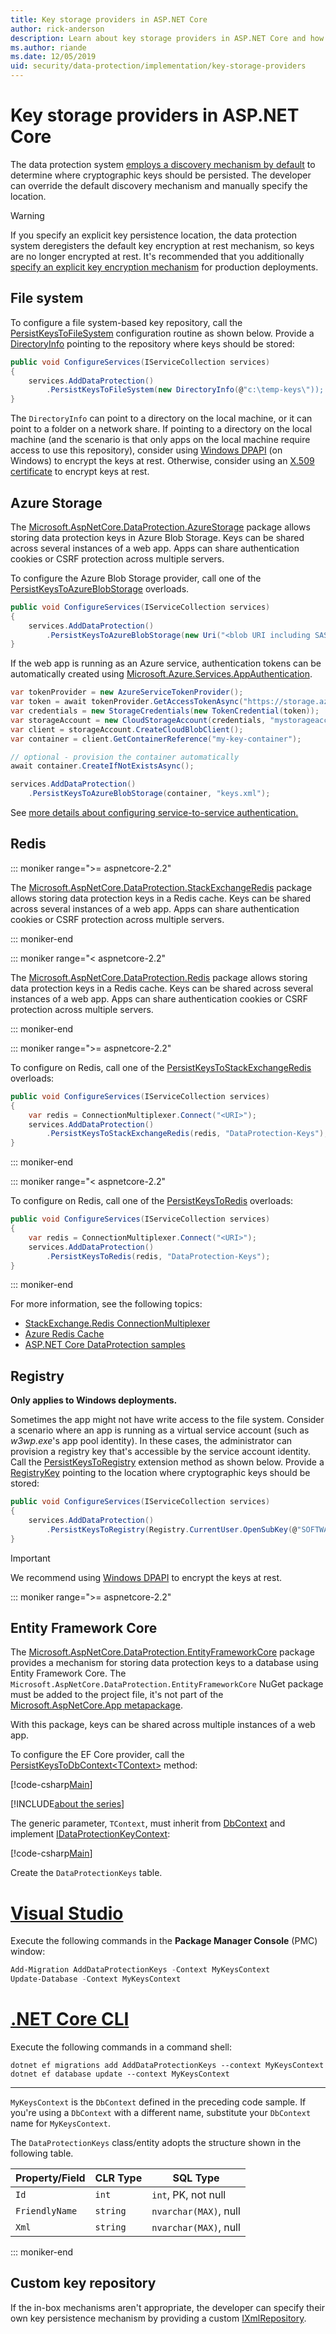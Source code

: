 ```yaml
---
title: Key storage providers in ASP.NET Core
author: rick-anderson
description: Learn about key storage providers in ASP.NET Core and how to configure key storage locations.
ms.author: riande
ms.date: 12/05/2019
uid: security/data-protection/implementation/key-storage-providers
---
```

# Key storage providers in ASP.NET Core

The data protection system [employs a discovery mechanism by default](xref:security/data-protection/configuration/default-settings) to determine where cryptographic keys should be persisted. The developer can override the default discovery mechanism and manually specify the location.

> [!WARNING]
> If you specify an explicit key persistence location, the data protection system deregisters the default key encryption at rest mechanism, so keys are no longer encrypted at rest. It's recommended that you additionally [specify an explicit key encryption mechanism](xref:security/data-protection/implementation/key-encryption-at-rest) for production deployments.

## File system

To configure a file system-based key repository, call the [PersistKeysToFileSystem](/dotnet/api/microsoft.aspnetcore.dataprotection.dataprotectionbuilderextensions.persistkeystofilesystem) configuration routine as shown below. Provide a [DirectoryInfo](/dotnet/api/system.io.directoryinfo) pointing to the repository where keys should be stored:

```csharp
public void ConfigureServices(IServiceCollection services)
{
    services.AddDataProtection()
        .PersistKeysToFileSystem(new DirectoryInfo(@"c:\temp-keys\"));
}
```

The `DirectoryInfo` can point to a directory on the local machine, or it can point to a folder on a network share. If pointing to a directory on the local machine (and the scenario is that only apps on the local machine require access to use this repository), consider using [Windows DPAPI](xref:security/data-protection/implementation/key-encryption-at-rest) (on Windows) to encrypt the keys at rest. Otherwise, consider using an [X.509 certificate](xref:security/data-protection/implementation/key-encryption-at-rest) to encrypt keys at rest.

## Azure Storage

The [Microsoft.AspNetCore.DataProtection.AzureStorage](https://www.nuget.org/packages/Microsoft.AspNetCore.DataProtection.AzureStorage/) package allows storing data protection keys in Azure Blob Storage. Keys can be shared across several instances of a web app. Apps can share authentication cookies or CSRF protection across multiple servers.

To configure the Azure Blob Storage provider, call one of the [PersistKeysToAzureBlobStorage](/dotnet/api/microsoft.aspnetcore.dataprotection.azuredataprotectionbuilderextensions.persistkeystoazureblobstorage) overloads.

```csharp
public void ConfigureServices(IServiceCollection services)
{
    services.AddDataProtection()
        .PersistKeysToAzureBlobStorage(new Uri("<blob URI including SAS token>"));
}
```

If the web app is running as an Azure service, authentication tokens can be automatically created using [Microsoft.Azure.Services.AppAuthentication](https://www.nuget.org/packages/Microsoft.Azure.Services.AppAuthentication/).

```csharp
var tokenProvider = new AzureServiceTokenProvider();
var token = await tokenProvider.GetAccessTokenAsync("https://storage.azure.com/");
var credentials = new StorageCredentials(new TokenCredential(token));
var storageAccount = new CloudStorageAccount(credentials, "mystorageaccount", "core.windows.net", useHttps: true);
var client = storageAccount.CreateCloudBlobClient();
var container = client.GetContainerReference("my-key-container");

// optional - provision the container automatically
await container.CreateIfNotExistsAsync();

services.AddDataProtection()
    .PersistKeysToAzureBlobStorage(container, "keys.xml");
```

See [more details about configuring service-to-service authentication.](/azure/key-vault/service-to-service-authentication)

## Redis

::: moniker range=">= aspnetcore-2.2"

The [Microsoft.AspNetCore.DataProtection.StackExchangeRedis](https://www.nuget.org/packages/Microsoft.AspNetCore.DataProtection.StackExchangeRedis/) package allows storing data protection keys in a Redis cache. Keys can be shared across several instances of a web app. Apps can share authentication cookies or CSRF protection across multiple servers.

::: moniker-end

::: moniker range="< aspnetcore-2.2"

The [Microsoft.AspNetCore.DataProtection.Redis](https://www.nuget.org/packages/Microsoft.AspNetCore.DataProtection.Redis/) package allows storing data protection keys in a Redis cache. Keys can be shared across several instances of a web app. Apps can share authentication cookies or CSRF protection across multiple servers.

::: moniker-end

::: moniker range=">= aspnetcore-2.2"

To configure on Redis, call one of the [PersistKeysToStackExchangeRedis](/dotnet/api/microsoft.aspnetcore.dataprotection.stackexchangeredisdataprotectionbuilderextensions.persistkeystostackexchangeredis) overloads:

```csharp
public void ConfigureServices(IServiceCollection services)
{
    var redis = ConnectionMultiplexer.Connect("<URI>");
    services.AddDataProtection()
        .PersistKeysToStackExchangeRedis(redis, "DataProtection-Keys");
}
```

::: moniker-end

::: moniker range="< aspnetcore-2.2"

To configure on Redis, call one of the [PersistKeysToRedis](/dotnet/api/microsoft.aspnetcore.dataprotection.redisdataprotectionbuilderextensions.persistkeystoredis) overloads:

```csharp
public void ConfigureServices(IServiceCollection services)
{
    var redis = ConnectionMultiplexer.Connect("<URI>");
    services.AddDataProtection()
        .PersistKeysToRedis(redis, "DataProtection-Keys");
}
```

::: moniker-end

For more information, see the following topics:

* [StackExchange.Redis ConnectionMultiplexer](https://github.com/StackExchange/StackExchange.Redis/blob/master/docs/Basics.md)
* [Azure Redis Cache](/azure/redis-cache/cache-dotnet-how-to-use-azure-redis-cache#connect-to-the-cache)
* [ASP.NET Core DataProtection samples](https://github.com/dotnet/AspNetCore/tree/2.2.0/src/DataProtection/samples)

## Registry

**Only applies to Windows deployments.**

Sometimes the app might not have write access to the file system. Consider a scenario where an app is running as a virtual service account (such as *w3wp.exe*'s app pool identity). In these cases, the administrator can provision a registry key that's accessible by the service account identity. Call the [PersistKeysToRegistry](/dotnet/api/microsoft.aspnetcore.dataprotection.dataprotectionbuilderextensions.persistkeystoregistry) extension method as shown below. Provide a [RegistryKey](/dotnet/api/microsoft.aspnetcore.dataprotection.repositories.registryxmlrepository.registrykey) pointing to the location where cryptographic keys should be stored:

```csharp
public void ConfigureServices(IServiceCollection services)
{
    services.AddDataProtection()
        .PersistKeysToRegistry(Registry.CurrentUser.OpenSubKey(@"SOFTWARE\Sample\keys"));
}
```

> [!IMPORTANT]
> We recommend using [Windows DPAPI](xref:security/data-protection/implementation/key-encryption-at-rest) to encrypt the keys at rest.

::: moniker range=">= aspnetcore-2.2"

## Entity Framework Core

The [Microsoft.AspNetCore.DataProtection.EntityFrameworkCore](https://www.nuget.org/packages/Microsoft.AspNetCore.DataProtection.EntityFrameworkCore/) package provides a mechanism for storing data protection keys to a database using Entity Framework Core. The `Microsoft.AspNetCore.DataProtection.EntityFrameworkCore` NuGet package must be added to the project file, it's not part of the [Microsoft.AspNetCore.App metapackage](xref:fundamentals/metapackage-app).

With this package, keys can be shared across multiple instances of a web app.

To configure the EF Core provider, call the [PersistKeysToDbContext\<TContext>](/dotnet/api/microsoft.aspnetcore.dataprotection.entityframeworkcoredataprotectionextensions.persistkeystodbcontext) method:

[!code-csharp[Main](key-storage-providers/sample/Startup.cs?name=snippet&highlight=13-20)]

[!INCLUDE[about the series](~/includes/code-comments-loc.md)]

The generic parameter, `TContext`, must inherit from [DbContext](/dotnet/api/microsoft.entityframeworkcore.dbcontext) and implement [IDataProtectionKeyContext](/dotnet/api/microsoft.aspnetcore.dataprotection.entityframeworkcore.idataprotectionkeycontext):

[!code-csharp[Main](key-storage-providers/sample/MyKeysContext.cs)]

Create the `DataProtectionKeys` table.

# [Visual Studio](#tab/visual-studio)

Execute the following commands in the **Package Manager Console** (PMC) window:

```powershell
Add-Migration AddDataProtectionKeys -Context MyKeysContext
Update-Database -Context MyKeysContext
```

# [.NET Core CLI](#tab/netcore-cli)

Execute the following commands in a command shell:

```dotnetcli
dotnet ef migrations add AddDataProtectionKeys --context MyKeysContext
dotnet ef database update --context MyKeysContext
```

---

`MyKeysContext` is the `DbContext` defined in the preceding code sample. If you're using a `DbContext` with a different name, substitute your `DbContext` name for `MyKeysContext`.

The `DataProtectionKeys` class/entity adopts the structure shown in the following table.

| Property/Field | CLR Type | SQL Type              |
| -------------- | -------- | --------------------- |
| `Id`           | `int`    | `int`, PK, not null   |
| `FriendlyName` | `string` | `nvarchar(MAX)`, null |
| `Xml`          | `string` | `nvarchar(MAX)`, null |

::: moniker-end

## Custom key repository

If the in-box mechanisms aren't appropriate, the developer can specify their own key persistence mechanism by providing a custom [IXmlRepository](/dotnet/api/microsoft.aspnetcore.dataprotection.repositories.ixmlrepository).

